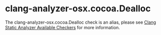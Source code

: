 clang-analyzer-osx.cocoa.Dealloc
================================

The clang-analyzer-osx.cocoa.Dealloc check is an alias, please see
[Clang Static Analyzer Available Checkers](https://clang.llvm.org/docs/analyzer/checkers.html#osx-cocoa-dealloc)
for more information.
